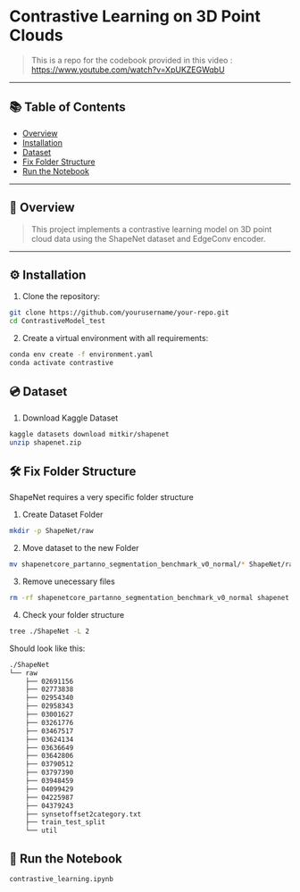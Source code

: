 # Contrastive Learning on 3D Point Clouds

> This is a repo for the codebook provided in this video : https://www.youtube.com/watch?v=XpUKZEGWqbU
> 
---

## 📚 Table of Contents

- [Overview](#overview)
- [Installation](#installation)
- [Dataset](#dataset)
- [Fix Folder Structure](#fix-folder-structure)
- [Run the Notebook](#run-the-notebook)


---

## 🚀 Overview

> This project implements a contrastive learning model on 3D point cloud data using the ShapeNet dataset and EdgeConv encoder.


---

## ⚙️ Installation

1. Clone the repository:

```bash
git clone https://github.com/yourusername/your-repo.git
cd ContrastiveModel_test
```

2. Create a virtual environment with all requirements:

```bash
conda env create -f environment.yaml
conda activate contrastive
```

## 💿 Dataset
1. Download Kaggle Dataset

```bash
kaggle datasets download mitkir/shapenet
unzip shapenet.zip
```

## 🛠️ Fix Folder Structure 

ShapeNet requires a very specific folder structure

1. Create Dataset Folder
```bash
mkdir -p ShapeNet/raw

```
2. Move dataset to the new Folder
```bash
mv shapenetcore_partanno_segmentation_benchmark_v0_normal/* ShapeNet/raw
```

3. Remove unecessary files
```bash
rm -rf shapenetcore_partanno_segmentation_benchmark_v0_normal shapenet.zip
```

4. Check your folder structure
```bash
tree ./ShapeNet -L 2
```
Should look like this:
```bash
./ShapeNet
└── raw
    ├── 02691156
    ├── 02773838
    ├── 02954340
    ├── 02958343
    ├── 03001627
    ├── 03261776
    ├── 03467517
    ├── 03624134
    ├── 03636649
    ├── 03642806
    ├── 03790512
    ├── 03797390
    ├── 03948459
    ├── 04099429
    ├── 04225987
    ├── 04379243
    ├── synsetoffset2category.txt
    ├── train_test_split
    └── util
```

##  🏃 Run the Notebook

```bash
contrastive_learning.ipynb
```

